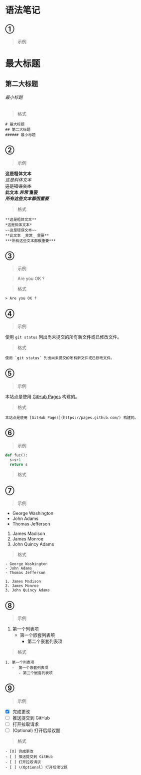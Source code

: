 # 语法笔记

## ①  
> 示例
# 最大标题
## 第二大标题
###### 最小标题
> 格式
```
# 最大标题
## 第二大标题
###### 最小标题
```
## ②
> 示例  

**这是粗体文本**  
*这是斜体文本*  
~~这是错误文本~~  
**此文本 _非常_ 重要**  
***所有这些文本都很重要***  

> 格式  
```
**这是粗体文本**
*这是斜体文本*
~~这是错误文本~~
**此文本 _非常_ 重要**
***所有这些文本都很重要***
```
## ③
> 示例    

> Are you OK ?   

> 格式
```
> Are you OK ?
```
## ④
> 示例   

使用 `git status` 列出尚未提交的所有新文件或已修改文件。
> 格式
```
使用 `git status` 列出尚未提交的所有新文件或已修改文件。
```
## ⑤
> 示例

本站点是使用 [GitHub Pages](https://pages.github.com/) 构建的。  

> 格式
```
本站点是使用 [GitHub Pages](https://pages.github.com/) 构建的。
```
## ⑥
> 示例

```python
def fuc():
  s=s+1
  return s
  ```
> 格式
## ⑦
> 示例
- George Washington
- John Adams
- Thomas Jefferson
1. James Madison
2. James Monroe
3. John Quincy Adams
> 格式
```
- George Washington
- John Adams
- Thomas Jefferson

1. James Madison
2. James Monroe
3. John Quincy Adams  
```
## ⑧
> 示例
1. 第一个列表项
   -  第一个嵌套列表项
      - 第二个嵌套列表项
> 格式
```
1. 第一个列表项
   -  第一个嵌套列表项
      - 第二个嵌套列表项
```
## ⑨
> 示例
- [X] 完成更改
- [ ] 推送提交到 GitHub
- [ ] 打开拉取请求
- [ ] \(Optional) 打开后续议题
> 格式
```
- [X] 完成更改
- [ ] 推送提交到 GitHub
- [ ] 打开拉取请求
- [ ] \(Optional) 打开后续议题
```
